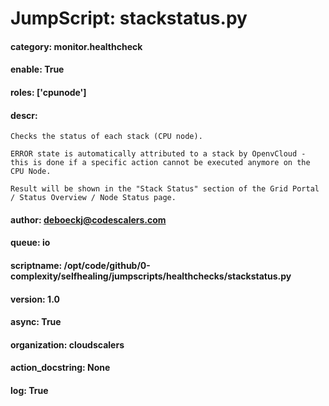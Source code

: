 
# JumpScript: stackstatus.py
        
#### category: monitor.healthcheck
#### enable: True
#### roles: ['cpunode']
#### descr: 
```
Checks the status of each stack (CPU node).

ERROR state is automatically attributed to a stack by OpenvCloud - this is done if a specific action cannot be executed anymore on the CPU Node.

Result will be shown in the "Stack Status" section of the Grid Portal / Status Overview / Node Status page.

```
#### author: deboeckj@codescalers.com
#### queue: io
#### scriptname: /opt/code/github/0-complexity/selfhealing/jumpscripts/healthchecks/stackstatus.py
#### version: 1.0
#### async: True
#### organization: cloudscalers
#### action_docstring: None
#### log: True